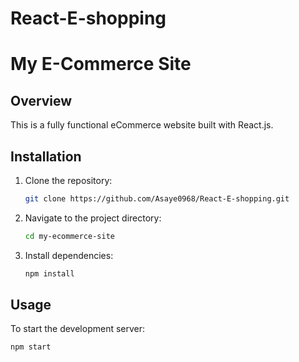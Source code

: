 # React-E-shopping
# My E-Commerce Site

## Overview

This is a fully functional eCommerce website built with React.js.

## Installation

1. Clone the repository:
    ```bash
    git clone https://github.com/Asaye0968/React-E-shopping.git
    ```

2. Navigate to the project directory:
    ```bash
    cd my-ecommerce-site
    ```

3. Install dependencies:
    ```bash
    npm install
    ```

## Usage

To start the development server:
```bash
npm start
